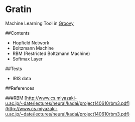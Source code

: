 Gratin
===

Machine Learning Tool in [Groovy](http://www.groovy-lang.org/)

##Contents

- Hopfield Network
- Boltzmann Machine
- RBM (Restricted Boltzmann Machine)
- Softmax Layer

##Tests

- IRIS data

##References

###RBM
[http://www.cs.miyazaki-u.ac.jp/~date/lectures/neural/kadai/project140610rbm3.pdf](http://www.cs.miyazaki-u.ac.jp/~date/lectures/neural/kadai/project140610rbm3.pdf)